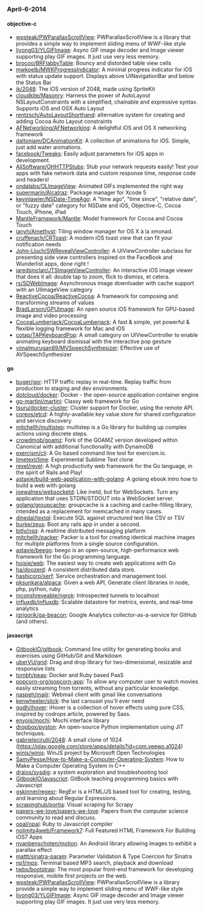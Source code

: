 ### April-6-2014

#### objective-c
* [wpsteak/PWParallaxScrollView](https://github.com/wpsteak/PWParallaxScrollView): PWParallaxScrollView is a library that provides a simple way to implement sliding menu of WWF-like style
* [liyong03/YLGIFImage](https://github.com/liyong03/YLGIFImage): Async GIF image decoder and Image viewer supporting play GIF images. It just use very less memory.
* [brocoo/BRFlabbyTable](https://github.com/brocoo/BRFlabbyTable): Bouncy and distorded table view cells
* [mwkoelb/MWKProgressIndicator](https://github.com/mwkoelb/MWKProgressIndicator): A minimal progress indicator for iOS with status update support. Displays above UINavigationBar and below the Status Bar
* [ik/2048](https://github.com/ik/2048): The iOS version of 2048, made using SpriteKit
* [cloudkite/Masonry](https://github.com/cloudkite/Masonry): Harness the power of AutoLayout NSLayoutConstraints with a simplified, chainable and expressive syntax. Supports iOS and OSX Auto Layout
* [rentzsch/AutoLayoutShorthand](https://github.com/rentzsch/AutoLayoutShorthand): alternative system for creating and adding Cocoa Auto Layout constraints
* [AFNetworking/AFNetworking](https://github.com/AFNetworking/AFNetworking): A delightful iOS and OS X networking framework
* [daltoniam/DCAnimationKit](https://github.com/daltoniam/DCAnimationKit): A collection of animations for iOS. Simple, just add water animations.
* [facebook/Tweaks](https://github.com/facebook/Tweaks): Easily adjust parameters for iOS apps in development.
* [AliSoftware/OHHTTPStubs](https://github.com/AliSoftware/OHHTTPStubs): Stub your network requests easily! Test your apps with fake network data and custom response time, response code and headers!
* [ondalabs/OLImageView](https://github.com/ondalabs/OLImageView): Animated GIFs implemented the right way
* [supermarin/Alcatraz](https://github.com/supermarin/Alcatraz): Package manager for Xcode 5
* [kevinlawler/NSDate-TimeAgo](https://github.com/kevinlawler/NSDate-TimeAgo): A "time ago", "time since", "relative date", or "fuzzy date" category for NSDate and iOS, Objective-C, Cocoa Touch, iPhone, iPad
* [MantleFramework/Mantle](https://github.com/MantleFramework/Mantle): Model framework for Cocoa and Cocoa Touch
* [ianyh/Amethyst](https://github.com/ianyh/Amethyst): Tiling window manager for OS X à la xmonad.
* [cruffenach/CRToast](https://github.com/cruffenach/CRToast): A modern iOS toast view that can fit your notification needs
* [John-Lluch/SWRevealViewController](https://github.com/John-Lluch/SWRevealViewController): A UIViewController subclass for presenting side view controllers inspired on the FaceBook and Wunderlist apps, done right !
* [jaredsinclair/JTSImageViewController](https://github.com/jaredsinclair/JTSImageViewController): An interactive iOS image viewer that does it all: double tap to zoom, flick to dismiss, et cetera.
* [rs/SDWebImage](https://github.com/rs/SDWebImage): Asynchronous image downloader with cache support with an UIImageView category
* [ReactiveCocoa/ReactiveCocoa](https://github.com/ReactiveCocoa/ReactiveCocoa): A framework for composing and transforming streams of values
* [BradLarson/GPUImage](https://github.com/BradLarson/GPUImage): An open source iOS framework for GPU-based image and video processing
* [CocoaLumberjack/CocoaLumberjack](https://github.com/CocoaLumberjack/CocoaLumberjack): A fast & simple, yet powerful & flexible logging framework for Mac and iOS
* [cotap/TAPKeyboardPop](https://github.com/cotap/TAPKeyboardPop): A small category on UIViewController to enable animating keyboard dismissal with the interactive pop gesture
* [vimalmurugan89/MVSpeechSynthesizer](https://github.com/vimalmurugan89/MVSpeechSynthesizer): Effective use of AVSpeechSynthesizer

#### go
* [buger/gor](https://github.com/buger/gor): HTTP traffic replay in real-time. Replay traffic from production to staging and dev environments.  
* [dotcloud/docker](https://github.com/dotcloud/docker): Docker - the open-source application container engine
* [go-martini/martini](https://github.com/go-martini/martini): Classy web framework for Go
* [tsuru/docker-cluster](https://github.com/tsuru/docker-cluster): Cluster support for Docker,  using the remote API.
* [coreos/etcd](https://github.com/coreos/etcd): A highly-available key value store for shared configuration and service discovery
* [mitchellh/multistep](https://github.com/mitchellh/multistep): multistep is a Go library for building up complex actions using discrete steps.
* [crowdmob/goamz](https://github.com/crowdmob/goamz): Fork of the GOAMZ version developed within Canonical with additional functionality with DynamoDB
* [exercism/cli](https://github.com/exercism/cli): A Go based command line tool for exercism.io.
* [limetext/lime](https://github.com/limetext/lime): Experimental Sublime Text clone
* [revel/revel](https://github.com/revel/revel): A high productivity web framework for the Go language, in the spirit of Rails and Play!
* [astaxie/build-web-application-with-golang](https://github.com/astaxie/build-web-application-with-golang): A golang ebook intro how to build a web with golang
* [joewalnes/websocketd](https://github.com/joewalnes/websocketd): Like inetd, but for WebSockets. Turn any application that uses STDIN/STDOUT into a WebSocket server.
* [golang/groupcache](https://github.com/golang/groupcache): groupcache is a caching and cache-filling library, intended as a replacement for memcached in many cases.
* [dinedal/textql](https://github.com/dinedal/textql): Execute SQL against structured text like CSV or TSV
* [burke/zeus](https://github.com/burke/zeus): Boot any rails app in under a second.
* [bitly/nsq](https://github.com/bitly/nsq): A realtime distributed messaging platform
* [mitchellh/packer](https://github.com/mitchellh/packer): Packer is a tool for creating identical machine images for multiple platforms from a single source configuration.
* [astaxie/beego](https://github.com/astaxie/beego): beego is an open-source, high-performance web framework for the Go programming language.
* [hoisie/web](https://github.com/hoisie/web): The easiest way to create web applications with Go
* [ha/doozerd](https://github.com/ha/doozerd): A consistent distributed data store.
* [hashicorp/serf](https://github.com/hashicorp/serf): Service orchestration and management tool.
* [pksunkara/alpaca](https://github.com/pksunkara/alpaca): Given a web API, Generate client libraries in node, php, python, ruby
* [inconshreveable/ngrok](https://github.com/inconshreveable/ngrok): Introspected tunnels to localhost
* [influxdb/influxdb](https://github.com/influxdb/influxdb): Scalable datastore for metrics, events, and real-time analytics
* [igrigorik/ga-beacon](https://github.com/igrigorik/ga-beacon): Google Analytics collector-as-a-service for GitHub (and others).

#### javascript
* [GitbookIO/gitbook](https://github.com/GitbookIO/gitbook): Command line utility for generating books and exercises using GitHub/Git and Markdown
* [uberVU/grid](https://github.com/uberVU/grid): Drag and drop library for two-dimensional, resizable and responsive lists
* [tombh/peas](https://github.com/tombh/peas): Docker and Ruby based PaaS
* [popcorn-org/popcorn-app](https://github.com/popcorn-org/popcorn-app): To allow any computer user to watch movies easily streaming from torrents, without any particular knowledge.
* [naspeh/mailr](https://github.com/naspeh/mailr): Webmail client with gmail like conversations
* [kenwheeler/slick](https://github.com/kenwheeler/slick): the last carousel you'll ever need
* [gudh/ihover](https://github.com/gudh/ihover): iHover is a collection of hover effects using pure CSS, inspired by codrops article, powered by Sass.
* [enyojs/mochi](https://github.com/enyojs/mochi): Mochi interface library
* [dropbox/pyston](https://github.com/dropbox/pyston): An open-source Python implementation using JIT techniques. 
* [gabrielecirulli/2048](https://github.com/gabrielecirulli/2048): A small clone of 1024 (https://play.google.com/store/apps/details?id=com.veewo.a1024)
* [winjs/winjs](https://github.com/winjs/winjs): WinJS project by Microsoft Open Technologies
* [SamyPesse/How-to-Make-a-Computer-Operating-System](https://github.com/SamyPesse/How-to-Make-a-Computer-Operating-System): How to Make a Computer Operating System in C++
* [draios/sysdig](https://github.com/draios/sysdig): a system exploration and troubleshooting tool
* [GitbookIO/javascript](https://github.com/GitbookIO/javascript): GitBook teaching programming basics with Javascript
* [gskinner/regexr](https://github.com/gskinner/regexr): RegExr is a HTML/JS based tool for creating, testing, and learning about Regular Expressions.
* [scrapinghub/portia](https://github.com/scrapinghub/portia): Visual scraping for Scrapy
* [papers-we-love/papers-we-love](https://github.com/papers-we-love/papers-we-love): Papers from the computer science community to read and discuss.
* [opal/opal](https://github.com/opal/opal): Ruby to Javascript compiler
* [nolimits4web/Framework7](https://github.com/nolimits4web/Framework7): Full Featured HTML Framework For Building iOS7 Apps
* [nvanbenschoten/motion](https://github.com/nvanbenschoten/motion): An Android library allowing images to exhibit a parallax effect
* [mattt/sinatra-param](https://github.com/mattt/sinatra-param): Parameter Validation & Type Coercion for Sinatra
* [np1/mps](https://github.com/np1/mps): Terminal based MP3 search, playback and download
* [twbs/bootstrap](https://github.com/twbs/bootstrap): The most popular front-end framework for developing responsive, mobile first projects on the web.
* [wpsteak/PWParallaxScrollView](https://github.com/wpsteak/PWParallaxScrollView): PWParallaxScrollView is a library provide a simple way to implement sliding menu of WWF-like style
* [liyong03/YLGIFImage](https://github.com/liyong03/YLGIFImage): Async GIF image decoder and Image viewer supporting play GIF images. It just use very less memory.
